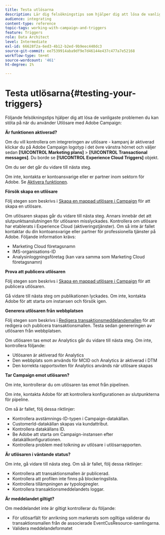```yaml
---
title: Testa utlösarna
description: Lär dig felsökningstips som hjälper dig att lösa de vanligaste problemen du kan stöta på när du använder Utlösare med Adobe Campaign.
audience: integrating
content-type: reference
topic-tags: working-with-campaign-and-triggers
feature: Triggers
role: Data Architect
level: Intermediate
exl-id: 66628f2a-6ed3-4b12-b2ed-9b9eec440dc3
source-git-commit: ee7539914aba9df9e7d46144e437c477a7e52168
workflow-type: tm+mt
source-wordcount: '461'
ht-degree: 1%

---
```


# Testa utlösarna{#testing-your-triggers}

Följande felsökningstips hjälper dig att lösa de vanligaste problemen du kan stöta på när du använder Utlösare med Adobe Campaign:

**Är funktionen aktiverad?**

Om du vill kontrollera om integreringen av utlösare - kampanj är aktiverad klickar du på Adobe Campaign logotyp i det övre vänstra hörnet och väljer sedan **[!UICONTROL Marketing plans]** > **[!UICONTROL Transactional messages]**. Du borde se **[!UICONTROL Experience Cloud Triggers]** objekt.

Om du ser det går du vidare till nästa steg.

Om inte, kontakta er kontoansvarige eller er partner inom sektorn för Adobe. Se [Aktivera funktionen](../../integrating/using/configuring-triggers-in-experience-cloud.md#activating-the-functionality).

**Försök skapa en utlösare**

Följ stegen som beskrivs i [Skapa en mappad utlösare i Campaign](../../integrating/using/using-triggers-in-campaign.md#creating-a-mapped-trigger-in-campaign) för att skapa en utlösare.

Om utlösaren skapas går du vidare till nästa steg. Annars innebär det att slutpunktsanslutningen för utlösaren misslyckades. Kontrollera om utlösare har etablerats i Experience Cloud (aktiveringstjänster). Om så inte är fallet kontaktar du din kontoansvarige eller partner för professionella tjänster på Adobe. Följande information krävs:

* Marketing Cloud företagsnamn
* IMS-organisations-ID
* Analysinloggningsföretag (kan vara samma som Marketing Cloud företagsnamn)

**Prova att publicera utlösaren**

Följ stegen som beskrivs i [Skapa en mappad utlösare i Campaign](../../integrating/using/using-triggers-in-campaign.md#creating-a-mapped-trigger-in-campaign) för att publicera utlösaren.

Gå vidare till nästa steg om publikationen lyckades. Om inte, kontakta Adobe för att starta om instansen och försök igen.

**Generera utlösaren från webbplatsen**

Följ stegen som beskrivs i [Redigera transaktionsmeddelandemallen](../../integrating/using/using-triggers-in-campaign.md#editing-the-transactional-message-template) för att redigera och publicera transaktionsmallen. Testa sedan genereringen av utlösaren från webbplatsen.

Om utlösaren tas emot av Analytics går du vidare till nästa steg. Om inte, kontrollera följande:

* Utlösaren är aktiverad för Analytics
* Den webbplats som används för MCID och Analytics är aktiverad i DTM
* Den korrekta rapportsviten för Analytics används när utlösare skapas

**Tar Campaign emot utlösaren?**

Om inte, kontrollerar du om utlösaren tas emot från pipelinen.

Om inte, kontakta Adobe för att kontrollera konfigurationen av slutpunkterna för pipeline.

Om så är fallet, följ dessa riktlinjer:

* Kontrollera avstämnings-ID-typen i Campaign-datakällan.
* CustomerId-datakällan skapas via kundattribut.
* Kontrollera datakällans ID.
* Be Adobe att starta om Campaign-instansen efter datakällkonfigurationen.
* Kontrollera problem med tolkning av utlösare i utlösarrapporten.

**Är utlösaren i väntande status?**

Om inte, gå vidare till nästa steg. Om så är fallet, följ dessa riktlinjer:

* Kontrollera att transaktionsmallen är publicerad.
* Kontrollera att profilen inte finns på blockeringslista.
* Kontrollera tillämpningen av typologiregler.
* Kontrollera transaktionsmeddelandets loggar.

**Är meddelandet giltigt?**

Om meddelandet inte är giltigt kontrollerar du följande:

* För utlösarfält för anrikning som markerats som ogiltiga validerar du transaktionsmallen från de associerade EventCusResource-samlingarna.
* Validera meddelandeformatet
